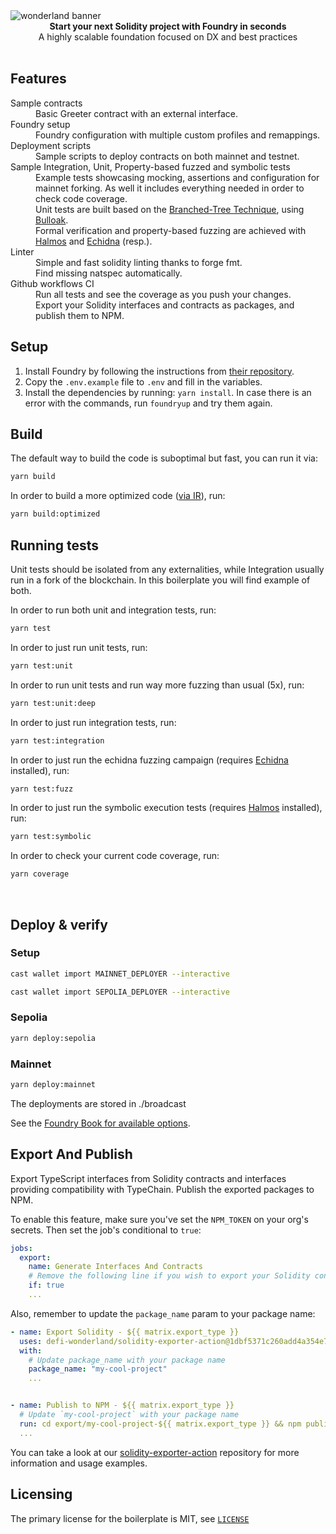 <img src="https://raw.githubusercontent.com/defi-wonderland/brand/v1.0.0/external/solidity-foundry-boilerplate-banner.png" alt="wonderland banner" align="center" />
<br />

<div align="center"><strong>Start your next Solidity project with Foundry in seconds</strong></div>
<div align="center">A highly scalable foundation focused on DX and best practices</div>

<br />

## Features

<dl>
  <dt>Sample contracts</dt>
  <dd>Basic Greeter contract with an external interface.</dd>

  <dt>Foundry setup</dt>
  <dd>Foundry configuration with multiple custom profiles and remappings.</dd>

  <dt>Deployment scripts</dt>
  <dd>Sample scripts to deploy contracts on both mainnet and testnet.</dd>

  <dt>Sample Integration, Unit, Property-based fuzzed and symbolic tests</dt>
  <dd>Example tests showcasing mocking, assertions and configuration for mainnet forking. As well it includes everything needed in order to check code coverage.</dd>
  <dd>Unit tests are built based on the <a href="https://twitter.com/PaulRBerg/status/1682346315806539776">Branched-Tree Technique</a>, using <a href="https://github.com/alexfertel/bulloak">Bulloak</a>.
  <dd>Formal verification and property-based fuzzing are achieved with <a href="https://github.com/a16z/halmos">Halmos</a> and <a href="https://github.com/crytic/echidna">Echidna</a> (resp.).

  <dt>Linter</dt>
  <dd>Simple and fast solidity linting thanks to forge fmt.</dd>
  <dd>Find missing natspec automatically.</dd>

  <dt>Github workflows CI</dt>
  <dd>Run all tests and see the coverage as you push your changes.</dd>
  <dd>Export your Solidity interfaces and contracts as packages, and publish them to NPM.</dd>
</dl>

## Setup

1. Install Foundry by following the instructions from [their repository](https://github.com/foundry-rs/foundry#installation).
2. Copy the `.env.example` file to `.env` and fill in the variables.
3. Install the dependencies by running: `yarn install`. In case there is an error with the commands, run `foundryup` and try them again.

## Build

The default way to build the code is suboptimal but fast, you can run it via:

```bash
yarn build
```

In order to build a more optimized code ([via IR](https://docs.soliditylang.org/en/v0.8.15/ir-breaking-changes.html#solidity-ir-based-codegen-changes)), run:

```bash
yarn build:optimized
```

## Running tests

Unit tests should be isolated from any externalities, while Integration usually run in a fork of the blockchain. In this boilerplate you will find example of both.

In order to run both unit and integration tests, run:

```bash
yarn test
```

In order to just run unit tests, run:

```bash
yarn test:unit
```

In order to run unit tests and run way more fuzzing than usual (5x), run:

```bash
yarn test:unit:deep
```

In order to just run integration tests, run:

```bash
yarn test:integration
```

In order to just run the echidna fuzzing campaign (requires [Echidna](https://github.com/crytic/building-secure-contracts/blob/master/program-analysis/echidna/introduction/installation.md) installed), run:

```bash
yarn test:fuzz
```

In order to just run the symbolic execution tests (requires [Halmos](https://github.com/a16z/halmos/blob/main/README.md#installation) installed), run:

```bash
yarn test:symbolic
```

In order to check your current code coverage, run:

```bash
yarn coverage
```

<br>

## Deploy & verify

### Setup

```bash
cast wallet import MAINNET_DEPLOYER --interactive
```

```bash
cast wallet import SEPOLIA_DEPLOYER --interactive
```

### Sepolia

```bash
yarn deploy:sepolia
```

### Mainnet

```bash
yarn deploy:mainnet
```

The deployments are stored in ./broadcast

See the [Foundry Book for available options](https://book.getfoundry.sh/reference/forge/forge-create.html).

## Export And Publish

Export TypeScript interfaces from Solidity contracts and interfaces providing compatibility with TypeChain. Publish the exported packages to NPM.

To enable this feature, make sure you've set the `NPM_TOKEN` on your org's secrets. Then set the job's conditional to `true`:

```yaml
jobs:
  export:
    name: Generate Interfaces And Contracts
    # Remove the following line if you wish to export your Solidity contracts and interfaces and publish them to NPM
    if: true
    ...
```

Also, remember to update the `package_name` param to your package name:

```yaml
- name: Export Solidity - ${{ matrix.export_type }}
  uses: defi-wonderland/solidity-exporter-action@1dbf5371c260add4a354e7a8d3467e5d3b9580b8
  with:
    # Update package_name with your package name
    package_name: "my-cool-project"
    ...


- name: Publish to NPM - ${{ matrix.export_type }}
  # Update `my-cool-project` with your package name
  run: cd export/my-cool-project-${{ matrix.export_type }} && npm publish --access public
  ...
```

You can take a look at our [solidity-exporter-action](https://github.com/defi-wonderland/solidity-exporter-action) repository for more information and usage examples.

## Licensing
The primary license for the boilerplate is MIT, see [`LICENSE`](https://github.com/defi-wonderland/solidity-foundry-boilerplate/blob/main/LICENSE)